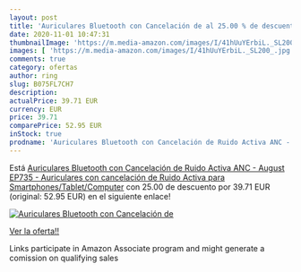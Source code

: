 ```yaml
---
layout: post
title: 'Auriculares Bluetooth con Cancelación de al 25.00 % de descuento'
date: 2020-11-01 10:47:31
thumbnailImage: 'https://m.media-amazon.com/images/I/41hUuYErbiL._SL200_.jpg'
images: [ 'https://m.media-amazon.com/images/I/41hUuYErbiL._SL200_.jpg' ]
comments: true
category: ofertas
author: ring
slug: B075FL7CH7
description:
actualPrice: 39.71 EUR
currency: EUR
price: 39.71
comparePrice: 52.95 EUR
inStock: true
prodname: 'Auriculares Bluetooth con Cancelación de Ruido Activa ANC - August EP735 - Auriculares con cancelación de Ruido Activa para Smartphones/Tablet/Computer'
---
```


Está [Auriculares Bluetooth con Cancelación de Ruido Activa ANC - August EP735 - Auriculares con cancelación de Ruido Activa para Smartphones/Tablet/Computer](https://www.amazon.es/dp/B075FL7CH7/?tag=tolees-21) con 25.00 de descuento por 39.71 EUR (original: 52.95 EUR) en el siguiente enlace!

[![Auriculares Bluetooth con Cancelación de](https://m.media-amazon.com/images/I/41hUuYErbiL._SL200_.jpg)](https://www.amazon.es/dp/B075FL7CH7/?tag=tolees-21)

[Ver la oferta!!](https://www.amazon.es/dp/B075FL7CH7/?tag=tolees-21)

Links participate in Amazon Associate program and might generate a comission on qualifying sales


